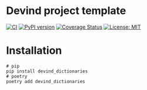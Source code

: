 # Devind project template

[![CI](https://github.com/devind-team/devind-django-dictionaries)](https://github.com/devind-team/devind-django-dictionaries)
[![PyPI version](https://badge.fury.io/py/devind_dictionaries.svg)](https://badge.fury.io/py/devind_dictionaries)
[![Coverage Status](https://coveralls.io/repos/github/devind-team/devind-django-dictionaries/badge.svg?branch=main)](https://coveralls.io/github/devind-team/devind-django-dictionaries?branch=main)
[![License: MIT](https://img.shields.io/badge/License-MIT-success.svg)](https://opensource.org/licenses/MIT)


# Installation
```shell
# pip
pip install devind_dictionaries
# poetry
poetry add devind_dictionaries
```